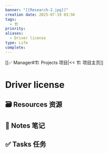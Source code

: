 ```yaml
---
banner: "[[Research-2.jpg]]"
creation date: 2025-07-19 03:56
tags:
  - 🏗️
priority:
aliases:
  - Driver license
type: Life
complete:
---
```

[[✅ Manager#🏗️ Projects 项目|<< 🏗️ 项目主页]]
# Driver license

## 🗃️ Resources 资源


## 📒 Notes 笔记


## ✅  Tasks 任务




